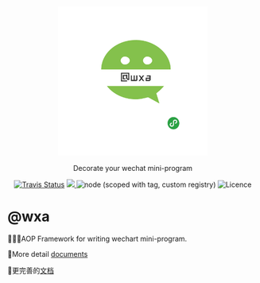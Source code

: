 <p align="center">
    <a href="https://genuifx.github.io/wxa-doc/">
        <img src="./wxa-logo.png" width="300" height="300" />
    </a>
</p>

<p align="center">
    Decorate your wechat mini-program
</p>

<p align="center">
  <a href="https://travis-ci.com/Genuifx/wxa"><img alt="Travis Status" src="https://travis-ci.com/Genuifx/wxa.svg?branch=master"></a>
  <a href="https://codecov.io/gh/Genuifx/wxa">
    <img src="https://codecov.io/gh/Genuifx/wxa/branch/master/graph/badge.svg" />
  </a>
  <img alt="node (scoped with tag, custom registry)" src="https://img.shields.io/node/v/@stdlib/stdlib/latest.svg?registry_uri=https%3A%2F%2Fregistry.npmjs.com" />
  <img alt="Licence" src="https://img.shields.io/npm/l/@wxa/core.svg" />
</p>

# @wxa

:tada::tada::tada:AOP Framework for writing wechart mini-program.

:100:More detail [documents](https://genuifx.github.io/wxa/)

:100:更完善的[文档](https://genuifx.github.io/wxa/)

